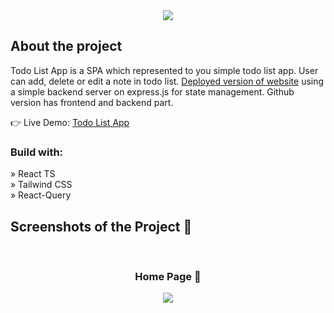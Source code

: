 <div align='center'><img src='https://github.com/AltPerson/todo-list/assets/39427362/a5dc9b20-e762-4da3-8a65-a8673b16a4fc'/></div>

<h2>About the project</h2>

<p>Todo List App is a SPA which represented to you simple todo list app.
User can add, delete or edit a note in todo list.
<a href='https://test-pet-todolist.netlify.app/'>Deployed version of website</a> using a simple backend server on express.js for state management.
Github version has frontend and backend part.</p>

👉 Live Demo: <a href='https://test-pet-todolist.netlify.app/'>Todo List App</a>

<h3>Build with:</h3>

» React TS<br>
» Tailwind CSS<br>
» React-Query

<h2>Screenshots of the Project 📸</h2>
<br>
<h3 align='center'>Home Page 🏡</h3>

<div align='center'>
<img src='https://github.com/AltPerson/todo-list/assets/39427362/8ad2b744-d201-499e-8be0-eff15af7de94'/>
</div>
